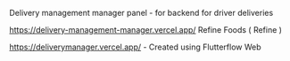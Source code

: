 Delivery management manager panel - for backend for driver deliveries

https://delivery-management-manager.vercel.app/ Refine Foods ( Refine )

https://deliverymanager.vercel.app/ - Created using Flutterflow Web 
